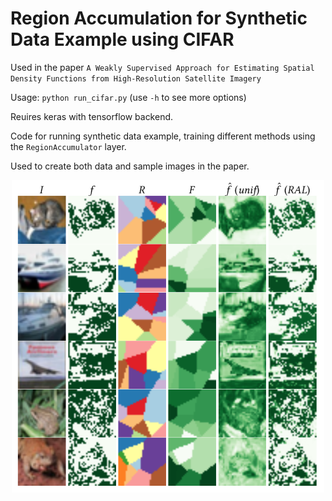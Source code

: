 # Region Accumulation for Synthetic Data Example using CIFAR

Used in the paper `A Weakly Supervised Approach for Estimating Spatial Density Functions from High-Resolution Satellite Imagery`

Usage: `python run_cifar.py` (use `-h` to see more options)

Reuires keras with tensorflow backend.

Code for running synthetic data example, training different methods using the `RegionAccumulator` layer.

Used to create both data and sample images in the paper.

<p align="center">
<img src="./example_images.png" width="500px" height="500px">
</p>
